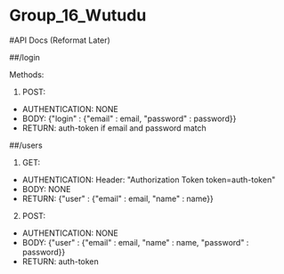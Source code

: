 # Group_16_Wutudu

#API Docs (Reformat Later)

##/login

Methods:
1. POST:
  * AUTHENTICATION: NONE
  * BODY: {"login" : {"email" : email, "password" : password}}
  * RETURN: auth-token if email and password match

##/users
1. GET:
  * AUTHENTICATION: Header: "Authorization Token token=auth-token"
  * BODY: NONE
  * RETURN: {"user" : {"email" : email, "name" : name}}

2. POST:
  * AUTHENTICATION: NONE
  * BODY: {"user" : {"email" : email, "name" : name, "password" : password}}
  * RETURN: auth-token
